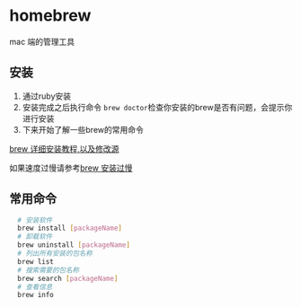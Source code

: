 # homebrew

mac 端的管理工具

## 安装

1. 通过ruby安装
2. 安装完成之后执行命令 `brew doctor`检查你安装的brew是否有问题，会提示你进行安装
3. 下来开始了解一些brew的常用命令

[brew 详细安装教程,以及修改源](https://www.jianshu.com/p/6523d3eee50d)

如果速度过慢请参考[brew 安装过慢](https://blog.csdn.net/DiyHzp/article/details/90763558)

## 常用命令

```bash
  # 安装软件
  brew install [packageName]
  # 卸载软件
  brew uninstall [packageName]
  # 列出所有安装的包名称
  brew list
  # 搜索需要的包名称
  brew search [packageName]
  # 查看信息
  brew info
```
